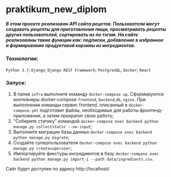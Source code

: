 # praktikum_new_diplom
##### В этом проекте реализован API сайта рецетов. Пользователи могут создавать рецепты для приготовления пищи, просматривать рецепты других пользователей, сортировать их по тэгам. На сайте реализованы такие функции как: подписки, добавление в избранное и формирование продуктовой корзины из ингредиентов.

### Технологии:
``Python 3.7``; ``Django``; ``Django REST Framework``; ``PostgreSQL``; ``Docker``; ``React``

### Запуск:

1. В папке ``infra`` выполните команду ``docker-compose up``. Сформируются контейнеры docker-compose ``frontend``, ``backend``,``db``, ``nginx``.
При выполнении команды сервис frontend, описанный в ``docker-compose.yml`` подготовит файлы, необходимые для работы фронтенд-приложения, а затем прекратит свою работу;
2. "Соберите статику" командой ``docker-compose exec backend python manage.py collectstatic --no-input``;
3. Выполните миграции базы данных ``docker-compose exec backend python manage.py migrate``;
4. Создайте суперпользователя ``docker-compose exec backend python manage.py createsuperuser``;
5. Импортируйте фикстуры ингредиентов в базу ``docker-compose exec backend python manage.py import_i --path data/ingredients.csv``.

Сайт будет доступен по адресу http://localhost/
